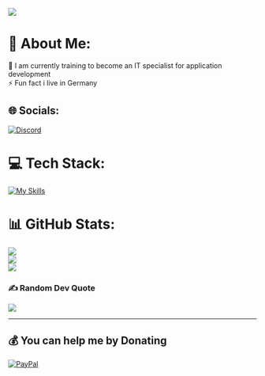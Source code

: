 [![](https://visitcount.itsvg.in/api?id=DevHarmonizer&icon=0&color=11)](https://visitcount.itsvg.in)

# 💫 About Me:
🌱 I am currently training to become an IT specialist for application development<br>⚡ Fun fact i live in Germany 


## 🌐 Socials:
[![Discord](https://img.shields.io/badge/Discord-%237289DA.svg?logo=discord&logoColor=white)](https://discord.gg/https://discord.gg/zrdcmh2wax) 

# 💻 Tech Stack:
[![My Skills](https://skillicons.dev/icons?i=js,html,css,cs,java)](https://skillicons.dev)

# 📊 GitHub Stats:
![](https://github-readme-stats.vercel.app/api?username=DevHarmonizer&theme=vision-friendly-dark&hide_border=false&include_all_commits=true&count_private=false)<br/>
![](https://github-readme-streak-stats.herokuapp.com/?user=DevHarmonizer&theme=vision-friendly-dark&hide_border=false)<br/>
![](https://github-readme-stats.vercel.app/api/top-langs/?username=DevHarmonizer&theme=vision-friendly-dark&hide_border=false&include_all_commits=true&count_private=false&layout=compact)

### ✍️ Random Dev Quote
![](https://quotes-github-readme.vercel.app/api?type=horizontal&theme=radical)

---

  ## 💰 You can help me by Donating
  [![PayPal](https://img.shields.io/badge/PayPal-00457C?style=for-the-badge&logo=paypal&logoColor=white)](https://paypal.me/paypal.me/DevHarmonizer) 

  
<!-- Proudly created with GPRM ( https://gprm.itsvg.in ) -->
